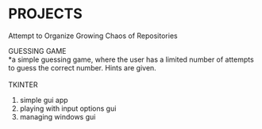 # PROJECTS
Attempt to Organize Growing Chaos of Repositories

GUESSING GAME<br>
*a simple guessing game, where the user has a limited number of attempts to guess the correct number. Hints are given.<br>
<br>
TKINTER<br>
1) simple gui app<br>
2) playing with input options gui<br>
3) managing windows gui<br>
